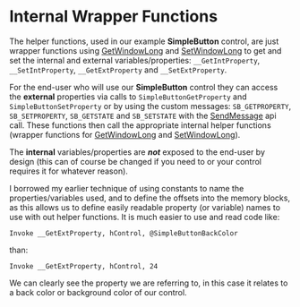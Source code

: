 # Internal Wrapper Functions

The helper functions, used in our example **SimpleButton** control, are just wrapper functions using [GetWindowLong](https://msdn.microsoft.com/en-us/library/windows/desktop/ms633584%28v=vs.85%29.aspx) and [SetWindowLong](https://msdn.microsoft.com/en-us/library/windows/desktop/ms633591%28v=vs.85%29.aspx) to get and set the internal and external variables/properties: `__GetIntProperty`,  `__SetIntProperty`, `__GetExtProperty` and `__SetExtProperty`.

For the end-user who will use our **SimpleButton** control they can access the **external** properties via calls to `SimpleButtonGetProperty` and `SimpleButtonSetProperty` or by using the custom messages: `SB_GETPROPERTY`, `SB_SETPROPERTY`, `SB_GETSTATE` and `SB_SETSTATE` with the [SendMessage](https://msdn.microsoft.com/en-us/library/windows/desktop/ms644950%28v=vs.85%29.aspx) api call. These functions then call the appropriate internal helper functions \(wrapper functions for [GetWindowLong](https://msdn.microsoft.com/en-us/library/windows/desktop/ms633584%28v=vs.85%29.aspx) and [SetWindowLong](https://msdn.microsoft.com/en-us/library/windows/desktop/ms633591%28v=vs.85%29.aspx)\).

The **internal** variables/properties are _**not**_ exposed to the end-user by design \(this can of course be changed if you need to or your control requires it for whatever reason\).

I borrowed my earlier technique of using constants to name the properties/variables used, and to define the offsets into the memory blocks, as this allows us to define easily readable property \(or variable\) names to use with out helper functions. It is much easier to use and read code like:

```x86asm
Invoke __GetExtProperty, hControl, @SimpleButtonBackColor
```

than:

```x86asm
Invoke __GetExtProperty, hControl, 24
```

We can clearly see the property we are referring to, in this case it relates to a back color or background color of our control.

